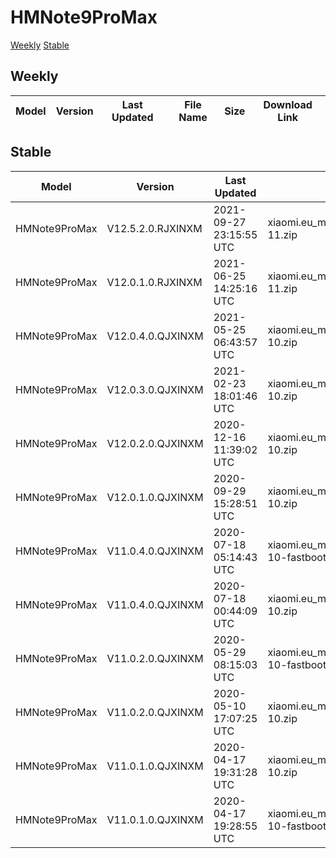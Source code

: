 # HMNote9ProMax
[Weekly](#Weekly)  [Stable](#Stable)
## Weekly
| Model | Version | Last Updated | File Name | Size | Download Link |
| ---- | ---- | ---- | ---- | ---- | ---- |
## Stable
| Model | Version | Last Updated | File Name | Size | Download Link |
| ---- | ---- | ---- | ---- | ---- | ---- |
| HMNote9ProMax | V12.5.2.0.RJXINXM | 2021-09-27 23:15:55 UTC | xiaomi.eu_multi_HMNote9ProMax_V12.5.2.0.RJXINXM_v12-11.zip | 3.0 GB | [SourceForge](https://sourceforge.net/projects/xiaomi-eu-multilang-miui-roms/files/xiaomi.eu/MIUI-STABLE-RELEASES/MIUIv12/xiaomi.eu_multi_HMNote9ProMax_V12.5.2.0.RJXINXM_v12-11.zip/download) |
| HMNote9ProMax | V12.0.1.0.RJXINXM | 2021-06-25 14:25:16 UTC | xiaomi.eu_multi_HMNote9ProMax_V12.0.1.0.RJXINXM_v12-11.zip | 2.9 GB | [SourceForge](https://sourceforge.net/projects/xiaomi-eu-multilang-miui-roms/files/xiaomi.eu/MIUI-STABLE-RELEASES/MIUIv12/xiaomi.eu_multi_HMNote9ProMax_V12.0.1.0.RJXINXM_v12-11.zip/download) |
| HMNote9ProMax | V12.0.4.0.QJXINXM | 2021-05-25 06:43:57 UTC | xiaomi.eu_multi_HMNote9ProMax_V12.0.4.0.QJXINXM_v12-10.zip | 2.9 GB | [SourceForge](https://sourceforge.net/projects/xiaomi-eu-multilang-miui-roms/files/xiaomi.eu/MIUI-STABLE-RELEASES/MIUIv12/xiaomi.eu_multi_HMNote9ProMax_V12.0.4.0.QJXINXM_v12-10.zip/download) |
| HMNote9ProMax | V12.0.3.0.QJXINXM | 2021-02-23 18:01:46 UTC | xiaomi.eu_multi_HMNote9ProMax_V12.0.3.0.QJXINXM_v12-10.zip | 2.9 GB | [SourceForge](https://sourceforge.net/projects/xiaomi-eu-multilang-miui-roms/files/xiaomi.eu/MIUI-STABLE-RELEASES/MIUIv12/xiaomi.eu_multi_HMNote9ProMax_V12.0.3.0.QJXINXM_v12-10.zip/download) |
| HMNote9ProMax | V12.0.2.0.QJXINXM | 2020-12-16 11:39:02 UTC | xiaomi.eu_multi_HMNote9ProMax_V12.0.2.0.QJXINXM_v12-10.zip | 2.7 GB | [SourceForge](https://sourceforge.net/projects/xiaomi-eu-multilang-miui-roms/files/xiaomi.eu/MIUI-STABLE-RELEASES/MIUIv12/xiaomi.eu_multi_HMNote9ProMax_V12.0.2.0.QJXINXM_v12-10.zip/download) |
| HMNote9ProMax | V12.0.1.0.QJXINXM | 2020-09-29 15:28:51 UTC | xiaomi.eu_multi_HMNote9ProMax_V12.0.1.0.QJXINXM_v12-10.zip | 2.6 GB | [SourceForge](https://sourceforge.net/projects/xiaomi-eu-multilang-miui-roms/files/xiaomi.eu/MIUI-STABLE-RELEASES/MIUIv12/xiaomi.eu_multi_HMNote9ProMax_V12.0.1.0.QJXINXM_v12-10.zip/download) |
| HMNote9ProMax | V11.0.4.0.QJXINXM | 2020-07-18 05:14:43 UTC | xiaomi.eu_multi_HMNote9ProMax_V11.0.4.0.QJXINXM_v11-10-fastboot.zip | 2.3 GB | [SourceForge](https://sourceforge.net/projects/xiaomi-eu-multilang-miui-roms/files/xiaomi.eu/MIUI-STABLE-RELEASES/MIUIv11/xiaomi.eu_multi_HMNote9ProMax_V11.0.4.0.QJXINXM_v11-10-fastboot.zip/download) |
| HMNote9ProMax | V11.0.4.0.QJXINXM | 2020-07-18 00:44:09 UTC | xiaomi.eu_multi_HMNote9ProMax_V11.0.4.0.QJXINXM_v11-10.zip | 2.3 GB | [SourceForge](https://sourceforge.net/projects/xiaomi-eu-multilang-miui-roms/files/xiaomi.eu/MIUI-STABLE-RELEASES/MIUIv11/xiaomi.eu_multi_HMNote9ProMax_V11.0.4.0.QJXINXM_v11-10.zip/download) |
| HMNote9ProMax | V11.0.2.0.QJXINXM | 2020-05-29 08:15:03 UTC | xiaomi.eu_multi_HMNote9ProMax_V11.0.2.0.QJXINXM_v11-10-fastboot.zip | 2.3 GB | [SourceForge](https://sourceforge.net/projects/xiaomi-eu-multilang-miui-roms/files/xiaomi.eu/MIUI-STABLE-RELEASES/MIUIv11/xiaomi.eu_multi_HMNote9ProMax_V11.0.2.0.QJXINXM_v11-10-fastboot.zip/download) |
| HMNote9ProMax | V11.0.2.0.QJXINXM | 2020-05-10 17:07:25 UTC | xiaomi.eu_multi_HMNote9ProMax_V11.0.2.0.QJXINXM_v11-10.zip | 2.2 GB | [SourceForge](https://sourceforge.net/projects/xiaomi-eu-multilang-miui-roms/files/xiaomi.eu/MIUI-STABLE-RELEASES/MIUIv11/xiaomi.eu_multi_HMNote9ProMax_V11.0.2.0.QJXINXM_v11-10.zip/download) |
| HMNote9ProMax | V11.0.1.0.QJXINXM | 2020-04-17 19:31:28 UTC | xiaomi.eu_multi_HMNote9ProMax_V11.0.1.0.QJXINXM_v11-10.zip | 2.3 GB | [SourceForge](https://sourceforge.net/projects/xiaomi-eu-multilang-miui-roms/files/xiaomi.eu/MIUI-STABLE-RELEASES/MIUIv11/xiaomi.eu_multi_HMNote9ProMax_V11.0.1.0.QJXINXM_v11-10.zip/download) |
| HMNote9ProMax | V11.0.1.0.QJXINXM | 2020-04-17 19:28:55 UTC | xiaomi.eu_multi_HMNote9ProMax_V11.0.1.0.QJXINXM_v11-10-fastboot.zip | 2.3 GB | [SourceForge](https://sourceforge.net/projects/xiaomi-eu-multilang-miui-roms/files/xiaomi.eu/MIUI-STABLE-RELEASES/MIUIv11/xiaomi.eu_multi_HMNote9ProMax_V11.0.1.0.QJXINXM_v11-10-fastboot.zip/download) |
